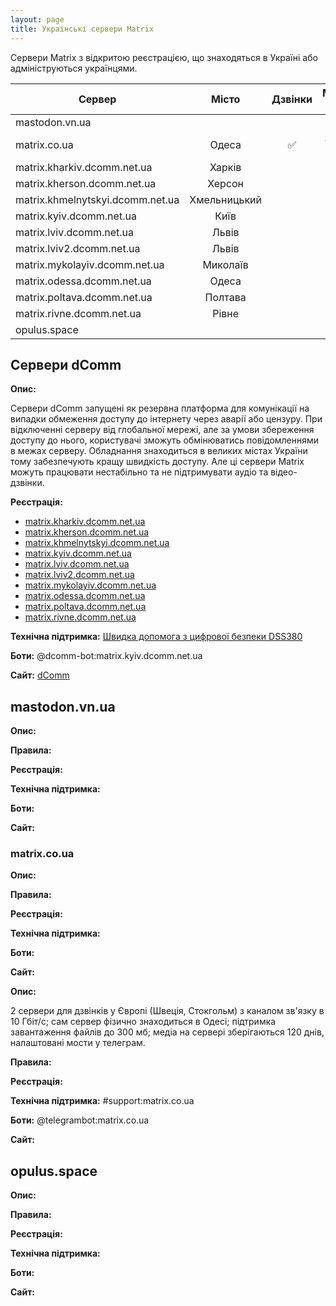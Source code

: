 ```yaml
---
layout: page
title: Українські сервери Matrix
---
```

Сервери Matrix з відкритою реєстрацією, що знаходяться в Україні або адмініструються українцями.

| Сервер                           |    Місто     | Дзвінки | Максимальний розмір файлів | Зареєстровано акаунтів | 
|----------------------------------|:------------:|:-------:|:--------------------------:|:----------------------:|
| mastodon.vn.ua                   |              |         |                            |                        |
| matrix.co.ua                     |    Одеса     |   ✅    |     300 mb на 120 днів     |                        |
| matrix.kharkiv.dcomm.net.ua      |    Харків    |         |                            |                        |
| matrix.kherson.dcomm.net.ua      |    Херсон    |         |                            |                        |
| matrix.khmelnytskyi.dcomm.net.ua | Хмельницький |         |                            |                        |
| matrix.kyiv.dcomm.net.ua         |     Київ     |         |                            |                        |
| matrix.lviv.dcomm.net.ua         |    Львів     |         |                            |                        |
| matrix.lviv2.dcomm.net.ua        |    Львів     |         |                            |                        |
| matrix.mykolayiv.dcomm.net.ua    |   Миколаїв   |         |                            |                        |
| matrix.odessa.dcomm.net.ua       |    Одеса     |         |                            |                        |
| matrix.poltava.dcomm.net.ua      |   Полтава    |         |                            |                        |
| matrix.rivne.dcomm.net.ua        |    Рівне     |         |                            |                        |
| opulus.space                     |              |         |                            |                        |

## Сервери dComm

**Опис:**

Сервери dComm запущені як резервна платформа для комунікації на випадки обмеження доступу до інтернету через аварії або цензуру. При відключенні серверу від глобальної мережі, але за умови збереження доступу до нього, користувачі зможуть обмінюватись повідомленнями в межах серверу. Обладнання знаходиться в великих містах України тому забезпечують кращу швидкість доступу. Але ці сервери Matrix можуть працювати нестабільно та не підтримувати аудіо та відео-дзвінки.

**Реєстрація:**

- [matrix.kharkiv.dcomm.net.ua](https://chat.kharkiv.dcomm.net.ua)
- [matrix.kherson.dcomm.net.ua](https://chat.kherson.dcomm.net.ua/)
- [matrix.khmelnytskyi.dcomm.net.ua](https://chat.khmelnytskyi.dcomm.net.ua/)
- [matrix.kyiv.dcomm.net.ua](https://chat.kyiv.dcomm.net.ua/)
- [matrix.lviv.dcomm.net.ua](https://matrix.lviv.dcomm.net.ua/)
- [matrix.lviv2.dcomm.net.ua](https://chat.lviv2.dcomm.net.ua/)
- [matrix.mykolayiv.dcomm.net.ua](https://chat.mykolayiv.dcomm.net.ua/)
- [matrix.odessa.dcomm.net.ua](https://matrix.odessa.dcomm.net.ua)
- [matrix.poltava.dcomm.net.ua](https://poltava.dcomm.net.ua/)
- [matrix.rivne.dcomm.net.ua](https://chat.rivne.dcomm.net.ua)

**Технічна підтримка:** [Швидка допомога з цифрової безпеки DSS380](https://matrix.to/#/#dsec:matrix.kherson.dcomm.net.ua)

**Боти:** @dcomm-bot:matrix.kyiv.dcomm.net.ua

**Сайт:** [dComm](https://dcomm.net.ua/)

## mastodon.vn.ua

**Опис:**

**Правила:**

**Реєстрація:**

**Технічна підтримка:**

**Боти:**

**Сайт:**

### matrix.co.ua

**Опис:**

**Правила:**

**Реєстрація:**

**Технічна підтримка:**

**Боти:**

**Сайт:**


**Опис:**

2 сервери для дзвінків у Європі (Швеція, Стокгольм) з каналом зв'язку в 10 Гбіт/с; сам сервер фізично знаходиться в Одесі; підтримка завантаження файлів до 300 мб; медіа на сервері зберігаються 120 днів, налаштовані мости у телеграм.

**Правила:**

**Реєстрація:**

**Технічна підтримка:** #support:matrix.co.ua 

**Боти:** @telegrambot:matrix.co.ua

**Сайт:**

## opulus.space

**Опис:**

**Правила:**

**Реєстрація:**

**Технічна підтримка:**

**Боти:**

**Сайт:**

